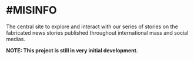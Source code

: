 \#MISINFO
=============

The central site to explore and interact with our series of stories on the fabricated news stories published throughout international mass and social medias.

**NOTE: This project is still in very initial development.**
